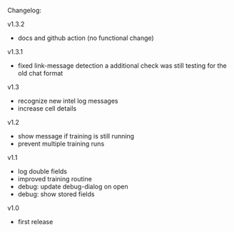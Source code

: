 Changelog:

v1.3.2
- docs and github action (no functional change)

v1.3.1
- fixed link-message detection 
a additional check was still testing for the old chat format

v1.3
- recognize new intel log messages
- increase cell details

v1.2
- show message if training is still running
- prevent multiple training runs

v1.1
- log double fields
- improved training routine
- debug: update debug-dialog on open
- debug: show stored fields

v1.0
- first release
